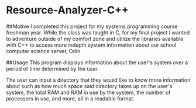 # Resource-Analyzer-C++

##Motive
I completed this project for my systems programming course freshman year. While the class was taught in C, for my final project I wanted to adventure outside of my comfort zone and utilize the libraries available with C++ to access more indepth system information about our school computer science server, Odin.

##Usage
This program displays information about the user's system over a period of time determined by the user.

The user can input a directory that they would like to know more information about such as how much space said directory takes up on the user's system, the total RAM and RAM in use by the system, the number of processors in use, and more, all in a readable format. 
